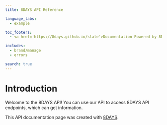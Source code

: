 ```yaml
---
title: 8DAYS API Reference

language_tabs:
  - example

toc_footers:
  - <a href='https://8days.github.io/slate'>Documentation Powered by 8DAYS</a>

includes:
  - brand/manage
  - errors

search: true
---
```


# Introduction
Welcome to the 8DAYS API! You can use our API to access 8DAYS API endpoints, which can get information.

This API documentation page was created with [8DAYS](https://www.the8days.com/).